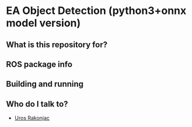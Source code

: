# EA Object Detection (python3+onnx model version)

## What is this repository for?


## ROS package info


## Building and running



## Who do I talk to?

* [Uros Rakonjac](mailto:uros@easyaerial.com?subject=[BitBucket]%20EA%20Object%20Detection)